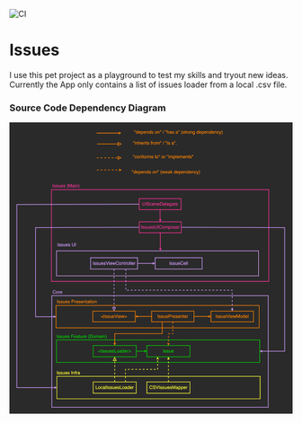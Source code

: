 ![CI](https://github.com/Combidi/Issues/actions/workflows/ios.yml/badge.svg)

# Issues

I use this pet project as a playground to test my skills and tryout new ideas. Currently the App only contains a list of issues loader from a local .csv file.


### Source Code Dependency Diagram
![Source Code Dependency Diagram](Issues%20Dependency%20Diagram.png)

